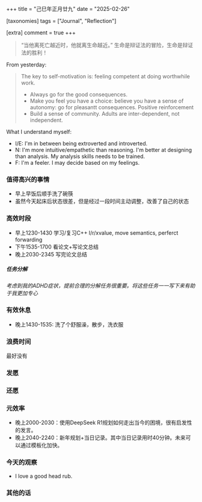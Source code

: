+++
title = "己巳年正月廿九"
date = "2025-02-26"

[taxonomies]
tags = ["Journal", "Reflection"]

[extra]
comment = true
+++

> “当他离死亡越近时，他就离生命越近。” 生命是辩证法的冒险，生命是辩证法的胜利！

From yesterday:
> The key to self-motivation is: feeling competent at doing worthwhile work.
> - Always go for the good consequences.
> - Make you feel you have a choice: believe you have a sense of autonomy: go for
>     pleasantt consequences. Positive reinforcement
> - Build a sense of community. Adults are inter-dependent, not independent.

What I understand myself:
- I/E: I'm in between being extroverted and introverted.
- N: I'm more intuitive/empathetic than reasoning. I'm better at designing than analysis. My analysis skills needs to be trained.
- F: I'm a feeler. I may decide based on my feelings.

### 值得高兴的事情
- 早上早饭后顺手洗了碗筷
- 虽然今天起床后状态很差，但是经过一段时间主动调整，改善了自己的状态

### 高效时段
- 早上1230-1430 学习/复习C++ l/r/xvalue, move semantics, perferct forwarding
- 下午1535-1700 看论文+写论文总结
- 晚上2030-2345 写完论文总结

##### 任务分解
_考虑到我的ADHD症状，提前合理的分解任务很重要。将这些任务一一写下来有助于我更加专心_

### 有效休息
- 晚上1430-1535: 洗了个舒服澡，散步，洗衣服

### 浪费时间
最好没有

### 发愿

### 还愿

### 元效率
- 晚上2000-2030：使用DeepSeek R1规划如何走出当今的困境，很有启发性的发言。
- 晚上2040-2240：新年规划+当日记录。其中当日记录用时40分钟。未来可以通过模板化加快。

### 今天的观察
- I love a good head rub.

### 其他的话
